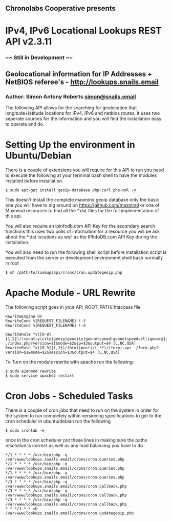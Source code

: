 ## Chronolabs Cooperative presents

# IPv4, IPv6 Locational Lookups REST API v2.3.11

### ~~ Still in Development ~~

## Geolocational information for IP Addresses + NetBIOS referee's - http://lookups.snails.email

### Author: Simon Antony Roberts <simon@snails.email>

The following API allows for the searching for geolocation that longitude+latitude locations for IPv4, IPv6 and netbios routes, it uses two seperate sources for the information and you will find the installation easy to operate and do.

# Setting Up the environment in Ubuntu/Debian

There is a couple of extensions you will require for this API to run you need to execute the following at your terminal bash shell to have the modules installed before installation.

    $ sudo apt-get install geoip-database php-curl php-xml -y
    
This doesn't install the complete maxmind geoip database only the basic one you will have to dig around on https://github.com/maxmind or one of Maxmind resources to find all the *.dat files for the full implementation of this api.

You will also require an ipinfodb.com API Key for the secondary search functions this uses two polls of information for a resource you will be ask about the *.dat locations as well as the IPInfoDB.com API Key during the installation.

You will also need to run the following shell script before installation script is executed from the server or development environment shell bash normally in root

    $ sh /path/to/lookupsapi/crons/cron.updategeoip.php

# Apache Module - URL Rewrite

The following script goes in your API_ROOT_PATH/.htaccess file

    RewriteEngine On
    RewriteCond %{REQUEST_FILENAME} !-f
    RewriteCond %{REQUEST_FILENAME} !-d

    RewriteRule ^v([0-9]{1,2})/(country|city|geoip|geocity|geonetspeed|geonetspeedcell|geoorg|geoisp|georegion)/(.*?)/(raw|html|serial|json|xml).api ./index.php?version=$1&mode=$2&ip=$3&output=$4 [L,NC,QSA]
    RewriteRule ^v([0-9]{1,2})/(html|post)/(.*?)/(form).api ./form.php?version=$1&mode=$2&session=$3&output=$4 [L,NC,QSA]

To Turn on the module rewrite with apache run the following:

    $ sudo a2enmod rewrite
    $ sudo service apache2 restart

# Cron Jobs - Scheduled Tasks

There is a couple of cron jobs that need to run on the system in order for the system to run completely within versioning specifications to get to the cron scheduler in ubuntu/debian run the following

    $ sudo crontab -e
    
once in the cron scheduler put these lines in making sure the paths resolution is correct as well as any load balancing you have to do

    */1 * * * * /usr/bin/php -q /var/www/lookups.snails.email/crons/cron.queries.php
    */1 * * * * /usr/bin/php -q /var/www/lookups.snails.email/crons/cron.queries.php
    */1 * * * * /usr/bin/php -q /var/www/lookups.snails.email/crons/cron.queries.php
    */3 * * * * /usr/bin/php -q /var/www/lookups.snails.email/crons/cron.callback.php
    */3 * * * * /usr/bin/php -q /var/www/lookups.snails.email/crons/cron.callback.php
    */3 * * * * /usr/bin/php -q /var/www/lookups.snails.email/crons/cron.callback.php
    * * */1 * * sh /var/www/lookups.snails.email/crons/cron.updategeoip.php

